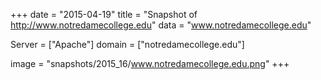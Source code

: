 
+++
date = "2015-04-19"
title = "Snapshot of http://www.notredamecollege.edu"
data = "www.notredamecollege.edu"

Server = ["Apache"]
domain = ["notredamecollege.edu"]

  image = "snapshots/2015_16/www.notredamecollege.edu.png"
+++
#
